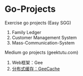 # Go-Projects

Exercise go projects (Easy SGG)

1. Family Ledger
2. Customer Management System
3. Mass-Communication-System

Medium go projects (geektutu.com)

1. Web框架：Gee
2. [分布式缓存：GeeCache](./GeeCache/geecache.go)
